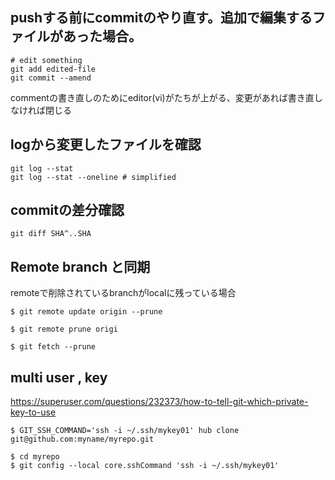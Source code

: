 

pushする前にcommitのやり直す。追加で編集するファイルがあった場合。
---------------
```
# edit something
git add edited-file
git commit --amend
```
commentの書き直しのためにeditor(vi)がたちが上がる、変更があれば書き直しなければ閉じる


logから変更したファイルを確認
--------------
```
git log --stat 
git log --stat --oneline # simplified 
```


commitの差分確認
-------------
```
git diff SHA^..SHA
```

Remote branch と同期
--
remoteで削除されているbranchがlocalに残っている場合

```console
$ git remote update origin --prune
```

```console
$ git remote prune origi
```

```console
$ git fetch --prune
```


multi user , key
--

https://superuser.com/questions/232373/how-to-tell-git-which-private-key-to-use

```console
$ GIT_SSH_COMMAND='ssh -i ~/.ssh/mykey01' hub clone git@github.com:myname/myrepo.git
```
```console
$ cd myrepo
$ git config --local core.sshCommand 'ssh -i ~/.ssh/mykey01' 
```
